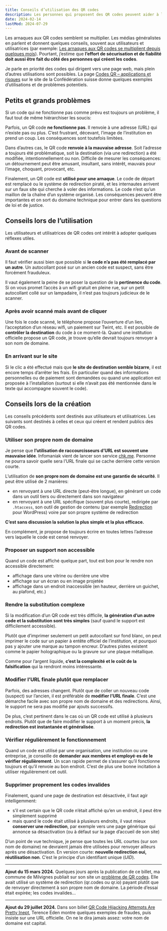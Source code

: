 ```yaml
---
title: Conseils d’utilisation des QR codes
description: Les personnes qui proposent des QR codes peuvent aider à les rendre sûrs et fiables. Toute la responsabilité ne repose pas seulement sur les utilisateurs et utilisatrices.
date: 2024-02-14
lastMod: 2024-07-29
---
```


Les arnaques aux QR codes semblent se multiplier. Les médias généralistes en parlent et donnent quelques conseils, souvent aux utilisateurs et utilisatrices (par exemple: [Les arnaques aux QR codes se multiplient depuis quelques mois](https://www.rts.ch/info/sciences-tech/14581852-les-arnaques-aux-qr-codes-se-multiplient-depuis-quelques-mois.html)). Pourtant, j’estime que **l’effort de sécurisation et de fiabilité doit aussi être fait du côté des personnes qui créent les codes**.

Je parle en priorité des codes qui dirigent vers une page web, mais plein d’autres utilisations sont possibles. La page [Codes QR – applications et risques](https://www.ncsc.admin.ch/ncsc/fr/home/infos-fuer/infos-private/aktuelle-themen/qr-code-anwendungen-und-risiken.html) sur le site de la Confédération suisse donne quelques exemples d’utilisations et de problèmes potentiels.

## Petits et grands problèmes

Si un code qui ne fonctionne pas comme prévu est toujours un problème, il faut tout de même hiérarchiser les soucis:

Parfois, un QR code **ne fonctionne pas**. Il renvoie à une adresse (URL) qui n’existe pas ou plus. C’est frustrant, décevant, l’image de l’institution en prend un coup. Les conséquences sont toutefois limitées.

Dans d’autres cas, le QR code **renvoie à la mauvaise adresse**. Soit l’adresse a toujours été problématique, soit la destination (via une redirection) a été modifiée, intentionnellement ou non. Difficile de mesurer les conséquences: un détournement peut être amusant, insultant, sans intérêt, mauvais pour l’image, choquant, provocant, etc.

Finalement, un QR code est **utilisé pour une arnaque**. Le code de départ est remplacé ou le système de redirection piraté, et les internautes arrivent sur un faux site qui cherche à voler des informations. Le code n’est qu’un maillon de la chaîne d’un système organisé. Les conséquences peuvent être importantes et on sort du domaine technique pour entrer dans les questions de loi et de justice.

## Conseils lors de l’utilisation

Les utilisateurs et utilisatrices de QR codes ont intérêt à adopter quelques réflexes utiles.

### Avant de scanner

Il faut vérifier aussi bien que possible si **le code n’a pas été remplacé par un autre**. Un autocollant posé sur un ancien code est suspect, sans être forcément frauduleux.

Il vaut également la peine de se poser la question de la **pertinence du code**. Si on vous promet l’accès à un wifi gratuit en pleine rue, sur un petit autocollant collé sur un lampadaire, il n’est pas toujours judicieux de le scanner.

### Après avoir scanné mais avant de cliquer

Une fois le code scanné, le téléphone propose l’ouverture d’un lien, l’acceptation d’un réseau wifi, un paiement sur Twint, etc. Il est possible de **contrôler la destination** du code à ce moment-là. Quand une institution officielle propose un QR code, je trouve qu’elle devrait toujours renvoyer à son nom de domaine.

### En arrivant sur le site

Si le clic a été effectué mais que **le site de destination semble bizarre**, il est encore temps d’arrêter les frais. En particulier quand des informations personnelles ou de paiement sont demandées ou quand une application est proposée à l’installation (surtout si elle n’avait pas été mentionnée dans le texte qui accompagne souvent le code).

## Conseils lors de la création

Les conseils précédents sont destinés aux utilisateurs et utilisatrices. Les suivants sont destinés à celles et ceux qui créent et rendent publics des QR codes.

### Utiliser son propre nom de domaine

Je pense que **l’utilisation de raccourcisseurs d’URL est souvent une mauvaise idée**. Infomaniak vient de lancer son service [chk.me](https://chk.infomaniak.com/). Personne ne pourra savoir quelle sera l’URL finale qui se cache derrière cette version courte.

L’utilisation de **son propre nom de domaine est une garantie de sécurité**. Il peut être utilisé de 2 manières:

- en renvoyant à une URL directe (peut-être longue), en générant un code dans un outil tiers ou directement dans son navigateur
- en renvoyant à une URL spécifique (souvent plus courte), redirigée par `.htaccess`, son outil de gestion de contenu (par exemple [Redirection](https://fr.wordpress.org/plugins/redirection/) pour WordPress) voire par son propre système de redirection

**C’est sans discussion la solution la plus simple et la plus efficace.**

En complément, je propose de toujours écrire en toutes lettres l’adresse vers laquelle le code est censé renvoyer.

### Proposer un support non accessible

Quand un code est affiché quelque part, tout est bon pour le rendre non accessible directement:

- affichage dans une vitrine ou derrière une vitre
- affichage sur un écran ou en image projetée
- affichage dans un endroit inaccessible (en hauteur, derrière un guichet, au plafond, etc.)

### Rendre la substitution complexe

Si la modification d’un QR code est très difficile, **la génération d’un autre code et la substitution sont très simples** (sauf quand le support est difficilement accessible).

Plutôt que d’imprimer seulement un petit autocollant sur fond blanc, on peut imprimer le code sur un papier à entête officiel de l’institution, et pourquoi pas y ajouter une marque au tampon encreur. D’autres pistes existent comme le papier holographique ou la gravure sur une plaque métallique.

Comme pour l’argent liquide, **c’est la complexité et le coût de la falsification** qui la rendront moins intéressante.

### Modifier l’URL finale plutôt que remplacer

Parfois, des adresses changent. Plutôt que de coller un nouveau code (suspect) sur l’ancien, il est préférable de **modifier l’URL finale**. C’est une démarche facile avec son propre nom de domaine et des redirections. Ainsi, le support ne sera pas modifié par ajouts successifs.

De plus, c’est pertinent dans le cas où un QR code est utilisé à plusieurs endroits. Plutôt que de faire modifier le support à un moment précis, **la redirection est instantanée et généralisée**.

### Vérifier régulièrement le fonctionnement

Quand un code est utilisé par une organisation, une institution ou une entreprise, je conseille de **demander aux membres et employé·es de le vérifier régulièrement**. Un scan rapide permet de s’assurer qu’il fonctionne toujours et qu’il renvoie au bon endroit. C’est de plus une bonne incitation à utiliser régulièrement cet outil.

### Supprimer proprement les codes invalides

Finalement, quand une page de destination est désactivée, il faut agir intelligemment:

- s’il est certain que le QR code n’était affiché qu’en un endroit, il peut être simplement supprimé
- mais quand le code était utilisé à plusieurs endroits, il vaut mieux **conserver une redirection**, par exemple vers une page générique qui annonce sa désactivation (ou à défaut sur la page d’accueil de son site)

D’un point de vue technique, je pense que toutes les URL courtes (sur son nom de domaine) ne devraient jamais être utilisées pour renvoyer ailleurs après une désactivation. En version courte: **nouvelle redirection oui, réutilisation non**. C’est le principe d’un identifiant unique (*UID*).

----

**Ajout du 15 mars 2024.** Quelques jours après la publication de ce billet, ma commune de Milvignes publiait sur son site un [problème de QR codes](https://web.archive.org/web/20240313084500/https://www.milvignes.ch/communications/detail/probleme-avec-les-qr-codes-du-milvignes-infos-de-mars-2024-ne-pas-les-utiliser). Elle avait utilisé un système de redirection (qr.codes ou qr.io) payant plutôt que de renvoyer directement à son propre nom de domaine. La période d’essai était expirée; les codes invalides...

----

**Ajout du 29 juillet 2024.** Dans son billet [QR Code Hijacking Attempts Are Pretty Inept](https://shkspr.mobi/blog/2024/07/qr-code-hijacking-attempts-are-pretty-inept/), Terence Eden montre quelques exemples de fraudes, puis insiste sur une URL officielle. On ne le dira jamais assez: votre nom de domaine est capital.